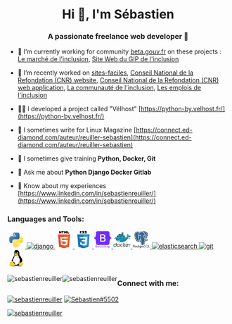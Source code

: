<h1 align="center">Hi 👋, I'm Sébastien</h1>
<h3 align="center">A passionate freelance web developer 🐍</h3>

- 🔭 I’m currently working for community [beta.gouv.fr](https://beta.gouv.fr/) on these projects : [Le marché de l'inclusion](https://github.com/betagouv/itou-marche), [Site Web du GIP de l'inclusion](https://github.com/gip-inclusion/gip-inclusion-website/) 

- 👯 I’m recently worked on [sites-faciles](https://github.com/numerique-gouv/sites-faciles), [Conseil National de la Refondation (CNR) website](https://github.com/betagouv/CNR), [Conseil National de la Refondation (CNR) web application](https://github.com/betagouv/CNR_Orga), [La communauté de l'inclusion](https://github.com/betagouv/itou-communaute-django), [Les emplois de l'inclusion](https://github.com/betagouv/itou)

- 👨‍💻 I developed a project called "Vélhost" [https://python-by.velhost.fr/](https://python-by.velhost.fr/)

- 📝 I sometimes write for Linux Magazine [https://connect.ed-diamond.com/auteur/reuiller-sebastien](https://connect.ed-diamond.com/auteur/reuiller-sebastien)

- 🌱 I sometimes give training **Python, Docker, Git**

- 💬 Ask me about **Python Django Docker Gitlab**

- 📄 Know about my experiences [https://www.linkedin.com/in/sebastienreuiller/](https://www.linkedin.com/in/sebastienreuiller/)

<h3 align="left">Languages and Tools:</h3>
<p align="left"> <a href="https://www.python.org" target="_blank" rel="noreferrer"> <img src="https://raw.githubusercontent.com/devicons/devicon/master/icons/python/python-original.svg" alt="python" width="40" height="40"/> </a>  <a href="https://www.djangoproject.com/" target="_blank" rel="noreferrer"> <img src="https://cdn.worldvectorlogo.com/logos/django.svg" alt="django" width="40" height="40"/> </a> <a href="https://www.w3.org/html/" target="_blank" rel="noreferrer"> <img src="https://raw.githubusercontent.com/devicons/devicon/master/icons/html5/html5-original-wordmark.svg" alt="html5" width="40" height="40"/> </a> <a href="https://www.w3schools.com/css/" target="_blank" rel="noreferrer"> <img src="https://raw.githubusercontent.com/devicons/devicon/master/icons/css3/css3-original-wordmark.svg" alt="css3" width="40" height="40"/> </a> <a href="https://getbootstrap.com" target="_blank" rel="noreferrer"> <img src="https://raw.githubusercontent.com/devicons/devicon/master/icons/bootstrap/bootstrap-plain-wordmark.svg" alt="bootstrap" width="40" height="40"/> </a> <a href="https://www.docker.com/" target="_blank" rel="noreferrer"> <img src="https://raw.githubusercontent.com/devicons/devicon/master/icons/docker/docker-original-wordmark.svg" alt="docker" width="40" height="40"/> </a> <a href="https://www.postgresql.org" target="_blank" rel="noreferrer"> <img src="https://raw.githubusercontent.com/devicons/devicon/master/icons/postgresql/postgresql-original-wordmark.svg" alt="postgresql" width="40" height="40"/> </a> <a href="https://www.elastic.co" target="_blank" rel="noreferrer"> <img src="https://www.vectorlogo.zone/logos/elastic/elastic-icon.svg" alt="elasticsearch" width="40" height="40"/> </a> <a href="https://git-scm.com/" target="_blank" rel="noreferrer"> <img src="https://www.vectorlogo.zone/logos/git-scm/git-scm-icon.svg" alt="git" width="40" height="40"/> </a> <a href="https://www.linux.org/" target="_blank" rel="noreferrer"> <img src="https://raw.githubusercontent.com/devicons/devicon/master/icons/linux/linux-original.svg" alt="linux" width="40" height="40"/> </a> </p>

<p>
    <img align="left" src="https://github-readme-stats.vercel.app/api?username=sebastienreuiller&show_icons=true&locale=en" alt="sebastienreuiller" />
    <img align="left" src="https://github-readme-stats.vercel.app/api/top-langs?username=sebastienreuiller&show_icons=true&locale=en&layout=compact" alt="sebastienreuiller" />
</p>

<h3 align="left">Connect with me:</h3>
<p align="left">
<a href="https://linkedin.com/in/sebastienreuiller" target="blank"><img align="center" src="https://raw.githubusercontent.com/rahuldkjain/github-profile-readme-generator/master/src/images/icons/Social/linked-in-alt.svg" alt="sebastienreuiller" height="30" width="40" /></a>
<a href="https://discord.gg/Sébastien#5502" target="blank"><img align="center" src="https://raw.githubusercontent.com/rahuldkjain/github-profile-readme-generator/master/src/images/icons/Social/discord.svg" alt="Sébastien#5502" height="30" width="40" /></a>
</p>


<p align="left"> <a href="https://github.com/ryo-ma/github-profile-trophy"><img src="https://github-profile-trophy.vercel.app/?username=sebastienreuiller" alt="sebastienreuiller" /></a> </p>

